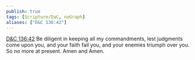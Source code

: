 ```yaml
---
publish: true
tags: [Scripture/DaC, noGraph]
aliases: ["D&C 136:42"]
---
```

[D&C 136:42](https://churchofjesuschrist.org/study/scriptures/dc-testament/dc/136?lang=eng&id=p42#p42) Be diligent in keeping all my commandments, lest judgments come upon you, and your faith fail you, and your enemies triumph over you. So no more at present. Amen and Amen.





